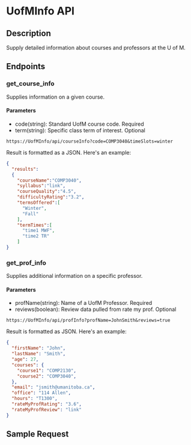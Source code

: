 # UofMInfo API

## Description
Supply detailed information about courses and professors at the U of M.

## Endpoints
### get_course_info
Supplies information on a given course.
#### Parameters
- code(string): Standard UofM course code. Required
- term(string): Specific class term of interest. Optional

`https://UofMInfo/api/courseInfo?code=COMP3040&timeSlots=winter`

Result is formatted as a JSON. Here's an example:
```JSON
{
  "results":
  {
    "courseName":"COMP3040",
    "syllabus":"link",
    "courseQuality":"4.5",
    "difficultyRating":"3.2",
    "termsOffered":[
      "Winter",
      "Fall"
    ],
    "termTimes":[
      "time1 MWF",
      "time2 TR"
    ]
}
```



### get_prof_info
Supplies additional information on a specific professor.
#### Parameters
- profName(string): Name of a UofM Professor. Required
- reviews(boolean): Review data pulled from rate my prof. Optional

`https://UofMInfo/api/profInfo?profName=JohnSmith&reviews=true`

Result is formatted as JSON. Here's an example:

```JSON
{
  "firstName": "John",
  "lastName": "Smith",
  "age": 27,
  "courses": {
    "course1": "COMP2130",
    "course2": "COMP3040",
  },
  "email": "jsmith@umanitoba.ca",
  "office": "114 Allen",
  "hours": "T1300",
  "rateMyProfRating": "3.6",
  "rateMyProfReview": "link"
}
```

## Sample Request
